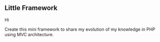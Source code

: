 ## Little Framework

Hi

Create this mini framework to share my evolution of my knowledge in PHP using MVC architecture.